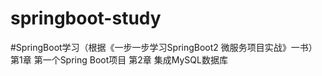 # springboot-study
#SpringBoot学习（根据《一步一步学习SpringBoot2 微服务项目实战》一书）
第1章 第一个Spring Boot项目
第2章 集成MySQL数据库
